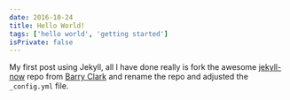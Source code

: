 ```yaml
---
date: 2016-10-24
title: Hello World!
tags: ['hello world', 'getting started']
isPrivate: false
---
```


My first post using Jekyll, all I have done really is fork the awesome
[jekyll-now] repo from [Barry Clark] and rename the repo and adjusted
the `_config.yml` file.

<!-- Links -->

[jekyll-now]: https://github.com/barryclark/jekyll-now
[barry clark]: https://github.com/barryclark

<!--
Restored from
https://github.com/spences10/blog.scottspence.me/commit/991bf65f452cd6cb385605c5c8ccd7a4250ec9bc
 -->
